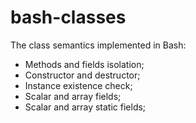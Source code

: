 # bash-classes
The class semantics implemented in Bash:
- Methods and fields isolation;
- Constructor and destructor;
- Instance existence check;
- Scalar and array fields;
- Scalar and array static fields;
